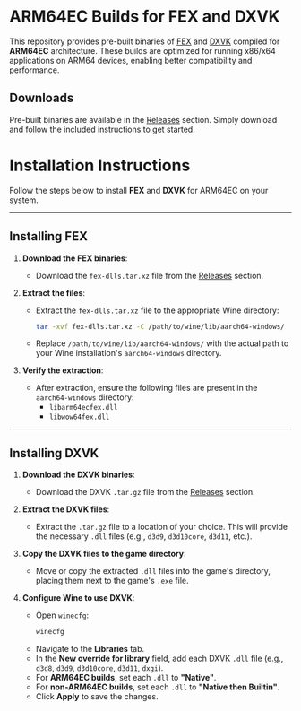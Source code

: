 # ARM64EC Builds for FEX and DXVK

This repository provides pre-built binaries of [FEX](https://github.com/FEX-Emu/FEX) and [DXVK](https://github.com/doitsujin/dxvk) compiled for **ARM64EC** architecture. These builds are optimized for running x86/x64 applications on ARM64 devices, enabling better compatibility and performance.

## Downloads
Pre-built binaries are available in the [Releases](https://github.com/DevikinD/mybuild-D/releases) section. Simply download and follow the included instructions to get started.

# Installation Instructions

Follow the steps below to install **FEX** and **DXVK** for ARM64EC on your system.

---

## Installing FEX

1. **Download the FEX binaries**:
   - Download the `fex-dlls.tar.xz` file from the [Releases](https://github.com/DevikinD/mybuild-D/releases/tag/FEX-arm64ec) section.

2. **Extract the files**:
   - Extract the `fex-dlls.tar.xz` file to the appropriate Wine directory:
     ```bash
     tar -xvf fex-dlls.tar.xz -C /path/to/wine/lib/aarch64-windows/
     ```
   - Replace `/path/to/wine/lib/aarch64-windows/` with the actual path to your Wine installation's `aarch64-windows` directory.

3. **Verify the extraction**:
   - After extraction, ensure the following files are present in the `aarch64-windows` directory:
     - `libarm64ecfex.dll`
     - `libwow64fex.dll`

---

## Installing DXVK

1. **Download the DXVK binaries**:
   - Download the DXVK `.tar.gz` file from the [Releases](https://github.com/DevikinD/mybuild-D/releases/tag/dxvk-build) section.

2. **Extract the DXVK files**:
   - Extract the `.tar.gz` file to a location of your choice. This will provide the necessary `.dll` files (e.g., `d3d9`, `d3d10core`, `d3d11`, etc.).

3. **Copy the DXVK files to the game directory**:
   - Move or copy the extracted `.dll` files into the game's directory, placing them next to the game's `.exe` file.

4. **Configure Wine to use DXVK**:
   - Open `winecfg`:
     ```bash
     winecfg
     ```
   - Navigate to the **Libraries** tab.
   - In the **New override for library** field, add each DXVK `.dll` file (e.g., `d3d8`, `d3d9`, `d3d10core`, `d3d11`, `dxgi`).
   - For **ARM64EC builds**, set each `.dll` to **"Native"**.
   - For **non-ARM64EC builds**, set each `.dll` to **"Native then Builtin"**.
   - Click **Apply** to save the changes.
